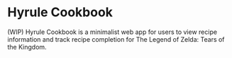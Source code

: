 # Hyrule Cookbook

(WIP) Hyrule Cookbook is a minimalist web app for users to view recipe information and track recipe completion for The Legend of Zelda: Tears of the Kingdom.
